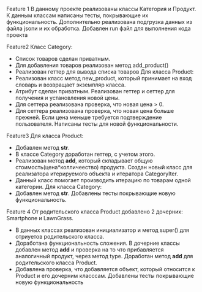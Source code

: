 Feature 1 
В данному проекте реализованы классы Категория и Продукт.
К данным классам написаны тесты, покрывающие их функциональность.
Дополнительно реализована подгрузка данных из файла jsonи и их обработка.
Добавлен run файл для выполнения кода проекта

Feature2 
Класс Category:
- Список товаров сделан приватным.
- Для добавления товаров реализован метод add_product()
- Реализован геттер для вывода списка товаров 
Для класса Product:
- Реализован класс метод new_product, который принимает на вход словарь и возвращает экземпляр класса.
- Атрибут сделан приватным. Реализован геттер и сеттер для получения и установления новой цены. 
- Для сеттера реализована проверка, что новая цена > 0.
- Для сеттера реализована проверка, что новая цена больше прежней. Если цена меньше требуется подтверждение пользователя.
Написаны тесты для новой функциональности.

Feature3
Для класса Product:
- Добавлен метод __str__.
- В классе Category доработан геттер, с учетом этого.
- Реализован метод __add__, который складывает общую стоимость(цена*колличеество) продукта.
Создан новый класс для реализатора итерируемого объекта и итератора CategoryIter.
- Данный класс помогает производить итерацию по товарам одной категории.
Для класса Category:
- Добавлен метод __str__.
Добавлены тесты покрывающие новую функциональность.

Feature 4
От родительского класса Product добавлено 2 дочерних: Smartphone и LawnGrass.
- В данных классах реализован инициализатор и метод super() для отриуетов родительского класса.
- Доработана функциональность сложения. В дочерние классы добавлен метод __add__ и проверка
на то что прибавляется аналогичный продукт, через метод type.
Доработан метод __add__ для родительского класса Product.
- Добавлена проверка, что добавляется объект, который относится к Product и его дочерним класссам.
Добавлены тесты покрывающие новую функциональность